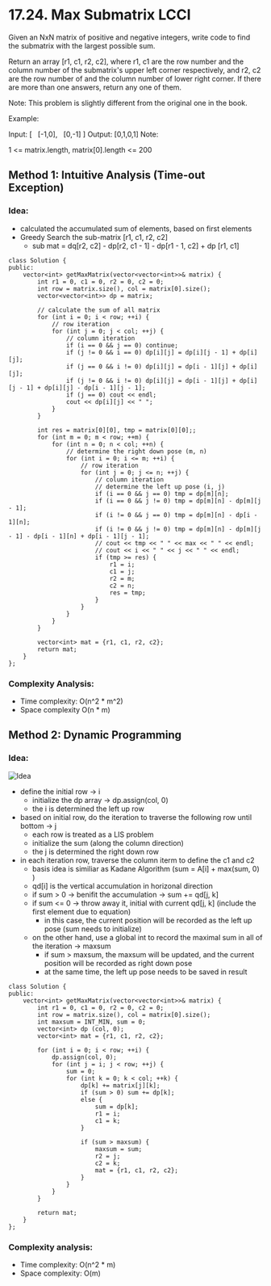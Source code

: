 # 17.24. Max Submatrix LCCI
Given an NxN matrix of positive and negative integers, write code to find the submatrix with the largest possible sum.

Return an array [r1, c1, r2, c2], where r1, c1 are the row number and the column number of the submatrix's upper left corner respectively, and r2, c2 are the row number of and the column number of lower right corner. If there are more than one answers, return any one of them.

Note: This problem is slightly different from the original one in the book.

Example:

Input:
[
   [-1,0],
   [0,-1]
]
Output: [0,1,0,1]
Note:

1 <= matrix.length, matrix[0].length <= 200

## Method 1: Intuitive Analysis (Time-out Exception)
### Idea:
- calculated the accumulated sum of elements, based on first elements
- Greedy Search the sub-matrix [r1, c1, r2, c2]
	- sub mat = dq[r2, c2] - dp[r2, c1 - 1] - dp[r1 - 1, c2] + dp [r1, c1]

```
class Solution {
public:
    vector<int> getMaxMatrix(vector<vector<int>>& matrix) {
        int r1 = 0, c1 = 0, r2 = 0, c2 = 0;
        int row = matrix.size(), col = matrix[0].size();
        vector<vector<int>> dp = matrix;

        // calculate the sum of all matrix
        for (int i = 0; i < row; ++i) {
            // row iteration
            for (int j = 0; j < col; ++j) {
                // column iteration
                if (i == 0 && j == 0) continue;
                if (j != 0 && i == 0) dp[i][j] = dp[i][j - 1] + dp[i][j];
                if (j == 0 && i != 0) dp[i][j] = dp[i - 1][j] + dp[i][j];
                if (j != 0 && i != 0) dp[i][j] = dp[i - 1][j] + dp[i][j - 1] + dp[i][j] - dp[i - 1][j - 1];
                if (j == 0) cout << endl;
                cout << dp[i][j] << " ";
            }
        }   
        
        int res = matrix[0][0], tmp = matrix[0][0];;
        for (int m = 0; m < row; ++m) {
            for (int n = 0; n < col; ++n) {
                // determine the right down pose (m, n)
                for (int i = 0; i <= m; ++i) {
                    // row iteration
                    for (int j = 0; j <= n; ++j) {
                        // column iteration
                        // determine the left up pose (i, j)
                        if (i == 0 && j == 0) tmp = dp[m][n];
                        if (i == 0 && j != 0) tmp = dp[m][n] - dp[m][j - 1];
                        if (i != 0 && j == 0) tmp = dp[m][n] - dp[i - 1][n];
                        if (i != 0 && j != 0) tmp = dp[m][n] - dp[m][j - 1] - dp[i - 1][n] + dp[i - 1][j - 1];
                        // cout << tmp << " " << max << " " << endl;
                        // cout << i << " " << j << " " << endl;
                        if (tmp >= res) {
                            r1 = i;
                            c1 = j;
                            r2 = m;
                            c2 = n;
                            res = tmp;
                        }
                    }
                }
            }
        }
        
        vector<int> mat = {r1, c1, r2, c2};
        return mat;
    }
};
```
### Complexity Analysis:
- Time complexity: O(n^2 * m^2)
- Space complexity O(n * m)

## Method 2: Dynamic Programming
### Idea:
![Idea](https://pic.leetcode-cn.com/3db064ede3bc148f63d04c48fc8f852bf0e5a3e9d7ddbf58c8d526f201f08075-%E6%8D%95%E8%8E%B7.JPG)

- define the initial row -> i
	- initialize the dp array -> dp.assign(col, 0)
	- the i is determined the left up row
- based on initial row, do the iteration to traverse the following row until bottom -> j
	- each row is treated as a LIS problem 
	- initialize the sum (along the column direction)
	- the j is determined the right down row
- in each iteration row, traverse the column iterm to define the c1 and c2
	- basis idea is similiar as Kadane Algorithm (sum = A[i] + max(sum, 0) )
	- qd[i] is the vertical accumulation in horizonal direction
	- if sum > 0 -> benifit the accumulation -> sum += qd[j, k]
	- if sum <= 0 -> throw away it, initial with current qd[j, k] (include the first element due to equation)
		- in this case, the current position will be recorded as the left up pose (sum needs to initialize)
	- on the other hand, use a global int to record the maximal sum in all of the iteration -> maxsum
		- if sum > maxsum, the maxsum will be updated, and the current position will be recorded as right down pose
		- at the same time, the left up pose needs to be saved in result
```
class Solution {
public:
    vector<int> getMaxMatrix(vector<vector<int>>& matrix) {
        int r1 = 0, c1 = 0, r2 = 0, c2 = 0;
        int row = matrix.size(), col = matrix[0].size();
        int maxsum = INT_MIN, sum = 0;
        vector<int> dp (col, 0);
        vector<int> mat = {r1, c1, r2, c2};

        for (int i = 0; i < row; ++i) {
            dp.assign(col, 0);
            for (int j = i; j < row; ++j) {
                sum = 0;
                for (int k = 0; k < col; ++k) {
                    dp[k] += matrix[j][k];
                    if (sum > 0) sum += dp[k];
                    else {
                        sum = dp[k];
                        r1 = i;
                        c1 = k;
                    }

                    if (sum > maxsum) {
                        maxsum = sum;
                        r2 = j;
                        c2 = k;
                        mat = {r1, c1, r2, c2};
                    }
                }
            }
        }

        return mat;
    }
};
```
### Complexity analysis:
- Time complexity: O(n^2 * m)
- Space complexity: O(m)